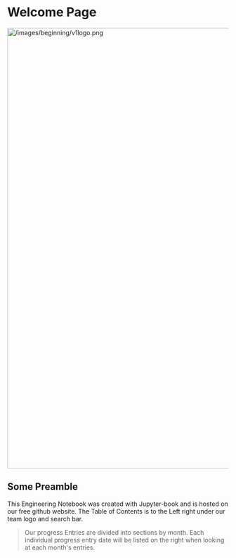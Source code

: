 # Welcome Page
<img src="././_images/beginning/v1logo.png" alt="/images/beginning/v1logo.png" width="1000px;" />



## Some Preamble
This Engineering Notebook was created with Jupyter-book and is hosted on our free github website.
The Table of Contents is to the Left right under our team logo and search bar.
> Our progress Entries are divided into sections by month. Each individual progress entry date will be listed on the right when looking at each month's entries.